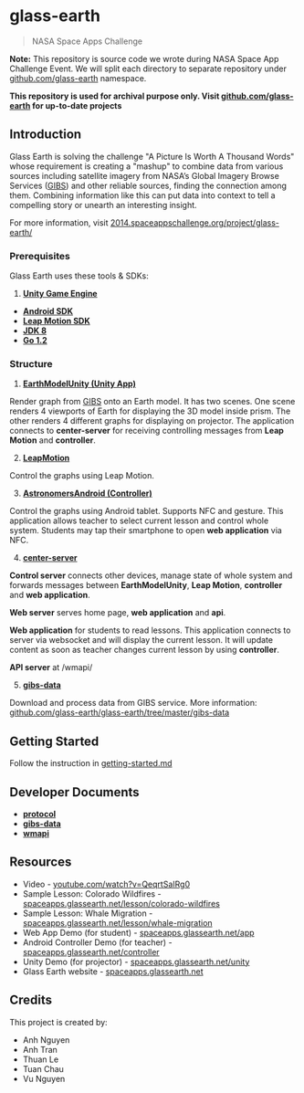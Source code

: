 glass-earth
===========

> NASA Space Apps Challenge

**Note:** This repository is source code we wrote during NASA Space App Challenge Event. We will split each directory to separate repository under [github.com/glass-earth](http://github.com/glass-earth) namespace.

**This repository is used for archival purpose only. Visit [github.com/glass-earth](http://github.com/glass-earth) for up-to-date projects**

## Introduction

Glass Earth is solving the challenge "A Picture Is Worth A Thousand Words" whose requirement is creating a "mashup" to combine data from various sources including satellite imagery from NASA’s Global Imagery Browse Services ([GIBS](https://wiki.earthdata.nasa.gov/display/GIBS/GIBS+Available+Imagery+Products)) and other reliable sources, finding the connection among them. Combining information like this can put data into context to tell a compelling story or unearth an interesting insight.

For more information, visit [2014.spaceappschallenge.org/project/glass-earth/](https://2014.spaceappschallenge.org/project/glass-earth/)

### Prerequisites

Glass Earth uses these tools & SDKs:

1. **[Unity Game Engine](https://unity3d.com/)**
* **[Android SDK](http://developer.android.com/sdk)**
* **[Leap Motion SDK](https://www.leapmotion.com/developers)**
* **[JDK 8](http://www.oracle.com/technetwork/java/javase)**
* **[Go 1.2](http://golang.org)**

### Structure

1. **[EarthModelUnity (Unity App)](https://github.com/glass-earth/glass-earth/tree/master/EarthModelUnity)**

  Render graph from [GIBS](https://wiki.earthdata.nasa.gov/display/GIBS/GIBS+Available+Imagery+Products) onto an Earth model. It has two scenes. One scene renders 4 viewports of Earth for displaying the 3D model inside prism. The other renders 4 different graphs for displaying on projector. The application connects to **center-server** for receiving controlling messages from **Leap Motion** and **controller**.

2. **[LeapMotion](https://github.com/glass-earth/glass-earth/tree/master/LeapMotion)**

  Control the graphs using Leap Motion.

3. **[AstronomersAndroid (Controller)](https://github.com/glass-earth/glass-earth/tree/master/AstronomersAndroid)**

  Control the graphs using Android tablet. Supports NFC and gesture. This application allows teacher to select current lesson and control whole system. Students may tap their smartphone to open **web application** via NFC.

4. **[center-server](https://github.com/glass-earth/glass-earth/tree/master/center-server)**

  **Control server** connects other devices, manage state of whole system and forwards messages between **EarthModelUnity**, **Leap Motion**, **controller** and **web application**.

  **Web server** serves home page, **web application** and **api**.

  **Web application** for students to read lessons. This application connects to server via websocket and will display the current lesson. It will update content as soon as teacher changes current lesson by using **controller**.

  **API server** at /wmapi/

5. **[gibs-data](https://github.com/glass-earth/glass-earth/tree/master/gibs-data)**

  Download and process data from GIBS service. More information: [github.com/glass-earth/glass-earth/tree/master/gibs-data](https://github.com/glass-earth/glass-earth/tree/master/gibs-data)

## Getting Started

Follow the instruction in [getting-started.md](https://github.com/glass-earth/glass-earth/blob/master/getting-started.md)

## Developer Documents

* **[protocol](https://github.com/glass-earth/glass-earth/blob/master/protocol.md)**
* **[gibs-data](https://github.com/glass-earth/glass-earth/tree/master/gibs-data)**
* **[wmapi](https://github.com/glass-earth/glass-earth/blob/master/wmapi.md)**

## Resources

* Video - [youtube.com/watch?v=QeqrtSaIRg0](https://www.youtube.com/watch?v=QeqrtSaIRg0)
* Sample Lesson: Colorado Wildfires - [spaceapps.glassearth.net/lesson/colorado-wildfires](http://spaceapps.glassearth.net/lesson/colorado-wildfires)
* Sample Lesson: Whale Migration - [spaceapps.glassearth.net/lesson/whale-migration](http://spaceapps.glassearth.net/lesson/whale-migration)
* Web App Demo (for student) - [spaceapps.glassearth.net/app](http://spaceapps.glassearth.net/app)
* Android Controller Demo (for teacher) - [spaceapps.glassearth.net/controller](http://spaceapps.glassearth.net/controller)
* Unity Demo (for projector) - [spaceapps.glassearth.net/unity](http://spaceapps.glassearth.net/unity)
* Glass Earth website - [spaceapps.glassearth.net](http://spaceapps.glassearth.net/)

## Credits

This project is created by:

* Anh Nguyen
* Anh Tran
* Thuan Le
* Tuan Chau
* Vu Nguyen
